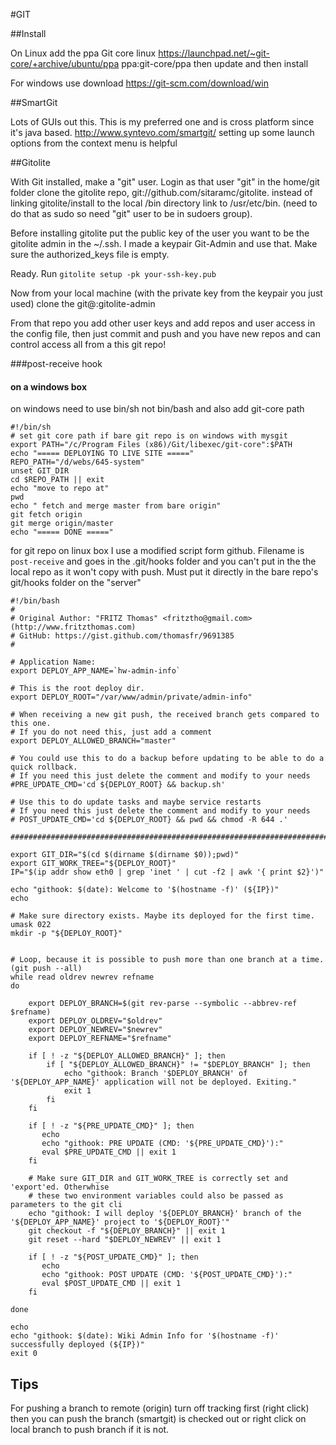 
#GIT

##Install

On Linux add the ppa Git core linux
https://launchpad.net/~git-core/+archive/ubuntu/ppa
ppa:git-core/ppa
then update and then install

For windows use download
https://git-scm.com/download/win


##SmartGit

Lots of GUIs out this.  This is my preferred one and is cross platform since it's java based.  http://www.syntevo.com/smartgit/
setting up some launch options from the context menu is helpful

##Gitolite

With Git installed, make a "git" user.  Login as that user "git"
in the home/git folder clone the gitolite repo, git://github.com/sitaramc/gitolite.  instead of linking gitolite/install to the local /bin directory link to /usr/etc/bin.  (need to do that as sudo so need "git" user to be in sudoers group).

Before installing gitolite put the public key of the user you want to be the gitolite admin in the ~/.ssh.  I made a keypair Git-Admin and use that.  Make sure the authorized_keys file is empty.  

Ready.  Run `gitolite setup -pk your-ssh-key.pub`

Now from your local machine (with the private key from the keypair you just used) clone the git@<IP or URL of Server>:gitolite-admin

From that repo you add other user keys and add repos and user access in the config file, then just commit and push and you have new repos and can control access all from a this git repo!




###post-receive hook 

#### on a windows box
on windows need to use bin/sh not bin/bash and also add git-core path 

    #!/bin/sh
    # set git core path if bare git repo is on windows with mysgit
    export PATH="/c/Program Files (x86)/Git/libexec/git-core":$PATH
    echo "===== DEPLOYING TO LIVE SITE ====="
    REPO_PATH="/d/webs/645-system"
    unset GIT_DIR
    cd $REPO_PATH || exit
    echo "move to repo at"
    pwd
    echo " fetch and merge master from bare origin"
    git fetch origin 
    git merge origin/master
    echo "===== DONE ====="


for git repo on linux box I use a modified script form github.  Filename is `post-receive` and goes in the .git/hooks folder and you can't put in the the local repo as it won't copy with push.  Must put it directly in the bare repo's git/hooks folder on the "server"

````
#!/bin/bash
#
# Original Author: "FRITZ Thomas" <fritztho@gmail.com> (http://www.fritzthomas.com)
# GitHub: https://gist.github.com/thomasfr/9691385
#

# Application Name:
export DEPLOY_APP_NAME=`hw-admin-info`

# This is the root deploy dir.
export DEPLOY_ROOT="/var/www/admin/private/admin-info"

# When receiving a new git push, the received branch gets compared to this one.
# If you do not need this, just add a comment
export DEPLOY_ALLOWED_BRANCH="master"

# You could use this to do a backup before updating to be able to do a quick rollback. 
# If you need this just delete the comment and modify to your needs
#PRE_UPDATE_CMD='cd ${DEPLOY_ROOT} && backup.sh'

# Use this to do update tasks and maybe service restarts
# If you need this just delete the comment and modify to your needs
# POST_UPDATE_CMD='cd ${DEPLOY_ROOT} && pwd && chmod -R 644 .'

###########################################################################################

export GIT_DIR="$(cd $(dirname $(dirname $0));pwd)"
export GIT_WORK_TREE="${DEPLOY_ROOT}"
IP="$(ip addr show eth0 | grep 'inet ' | cut -f2 | awk '{ print $2}')"

echo "githook: $(date): Welcome to '$(hostname -f)' (${IP})"
echo

# Make sure directory exists. Maybe its deployed for the first time.
umask 022
mkdir -p "${DEPLOY_ROOT}"


# Loop, because it is possible to push more than one branch at a time. (git push --all)
while read oldrev newrev refname
do

    export DEPLOY_BRANCH=$(git rev-parse --symbolic --abbrev-ref $refname)
    export DEPLOY_OLDREV="$oldrev"
    export DEPLOY_NEWREV="$newrev"
    export DEPLOY_REFNAME="$refname"

    if [ ! -z "${DEPLOY_ALLOWED_BRANCH}" ]; then
        if [ "${DEPLOY_ALLOWED_BRANCH}" != "$DEPLOY_BRANCH" ]; then
            echo "githook: Branch '$DEPLOY_BRANCH' of '${DEPLOY_APP_NAME}' application will not be deployed. Exiting."
            exit 1
        fi
    fi

    if [ ! -z "${PRE_UPDATE_CMD}" ]; then
       echo
       echo "githook: PRE UPDATE (CMD: '${PRE_UPDATE_CMD}'):"
       eval $PRE_UPDATE_CMD || exit 1
    fi

    # Make sure GIT_DIR and GIT_WORK_TREE is correctly set and 'export'ed. Otherwhise
    # these two environment variables could also be passed as parameters to the git cli
    echo "githook: I will deploy '${DEPLOY_BRANCH}' branch of the '${DEPLOY_APP_NAME}' project to '${DEPLOY_ROOT}'"
    git checkout -f "${DEPLOY_BRANCH}" || exit 1
    git reset --hard "$DEPLOY_NEWREV" || exit 1

    if [ ! -z "${POST_UPDATE_CMD}" ]; then
       echo
       echo "githook: POST UPDATE (CMD: '${POST_UPDATE_CMD}'):"
       eval $POST_UPDATE_CMD || exit 1
    fi

done

echo
echo "githook: $(date): Wiki Admin Info for '$(hostname -f)' successfully deployed (${IP})"
exit 0
````



## Tips

For pushing a branch to remote (origin)  turn off tracking first (right click) then you can push the branch (smartgit) is checked out or right click on local branch to push branch if it is not.
